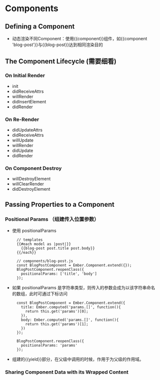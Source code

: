 # Components

## Defining a Component
- 动态渲染不同Component：使用{{component}}组件，如{{component 'blog-post'}}与{{blog-post}}达到相同渲染目的

## The Component Lifecycle (需要细看)
### On Initial Render
- init
- didReceiveAttrs
- willRender
- didInsertElement
- didRender

### On Re-Render
- didUpdateAttrs
- didReceiveAttrs
- willUpdate
- willRender
- didUpdate
- didRender

### On Component Destroy
- willDestroyElement
- willClearRender
- didDestroyElement

## Passing Properties to a Component
### Positional Params （组建传入位置参数）
- 使用 positionalParams

        // templates
        {{#each model as |post|}}
          {{blog-post post.title post.body}}
        {{/each}}

        // components/blog-post.js
        const BlogPostComponent = Ember.Component.extend({});
        BlogPostComponent.reopenClass({
          positionalParams: ['title', 'body']
        });

- 如果 positionalParams 是字符串类型，则传入的参数会成为以该字符串命名的数组，此时可通过下标访问

        const BlogPostComponent = Ember.Component.extend({
          title: Ember.computed('params.[]', function(){
            return this.get('params')[0];
          }),
          body: Ember.computed('params.[]', function(){
            return this.get('params')[1];
          })
        });

        BlogPostComponent.reopenClass({
          positionalParams: 'params'
        });

- 组建的{{yield}}部分，在父级中调用的时候，作用于为父级的作用域。

### Sharing Component Data with its Wrapped Content
